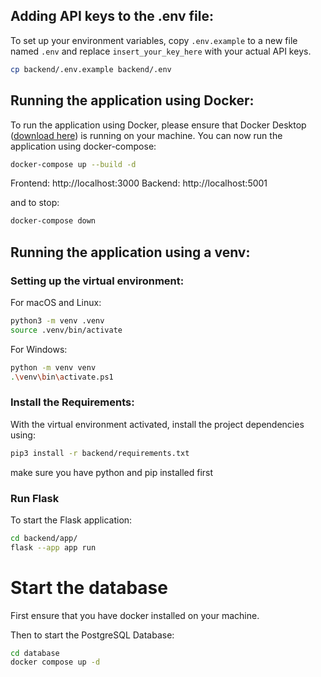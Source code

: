## Adding API keys to the .env file:
To set up your environment variables, copy `.env.example` to a new file named `.env` and replace `insert_your_key_here` with your actual API keys.

```bash
cp backend/.env.example backend/.env
```

## Running the application using Docker:
To run the application using Docker, please ensure that Docker Desktop ([download here](https://www.docker.com/products/docker-desktop/)) is running on your machine. You can now run the application using docker-compose:

```bash
docker-compose up --build -d
```
Frontend: http://localhost:3000 Backend: http://localhost:5001

and to stop:
```bash
docker-compose down
```

## Running the application using a venv:
### Setting up the virtual environment:

For macOS and Linux:

```bash
python3 -m venv .venv
source .venv/bin/activate
```

For Windows:

```bash
python -m venv venv
.\venv\bin\activate.ps1
```

### Install the Requirements:
With the virtual environment activated, install the project dependencies using:

```bash
pip3 install -r backend/requirements.txt
```
make sure you have python and pip installed first

### Run Flask
To start the Flask application:
```bash
cd backend/app/
flask --app app run
```

# Start the database
First ensure that you have docker installed on your machine.

Then to start the PostgreSQL Database:
```bash
cd database
docker compose up -d
```